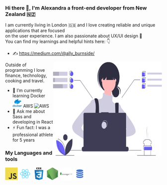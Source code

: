 ### Hi there 👋,  I'm Alexandra a front-end developer from New Zealand 🇳🇿
 
I am currently living in London 🇬🇧 and I love creating reliable and unique applications that are focused <br>on the user experience. I am also passionate about UX/UI design 🎨 <br> You can find my learnings and helpful hints here: 👇
 -  ✍️ https://medium.com/@ally_burnside/
 
 <img align="right" alt="illustration of web developer with laptop" src="./assets/undraw_dev_focus_b9xo.svg" width="350" height="300" />
 
 
 Outside of programming I love finance, technology, cooking and travel.
 
 
 - 🌱 I’m currently learning Docker <img alt="Docker" src="https://raw.githubusercontent.com/github/explore/80688e429a7d4ef2fca1e82350fe8e3517d3494d/topics/docker/docker.png" style="max-width:100%;" height="30"> AWS  <img alt="AWS" src="http://d3gih7jbfe3jlq.cloudfront.net/AWS-Podcast-Title-Art.jpg" style="max-width:100%;" height="30" > 
 - 💬 Ask me about Sass and developing in React
 - ⚡ Fun fact: I was a professional athlete for 5 years
 
 ### My Languages and tools

<code><img height="40" alt="Javascript" src="https://raw.githubusercontent.com/github/explore/80688e429a7d4ef2fca1e82350fe8e3517d3494d/topics/javascript/javascript.png"></code>
<code><img height="40" alt="React" src="https://raw.githubusercontent.com/github/explore/80688e429a7d4ef2fca1e82350fe8e3517d3494d/topics/react/react.png"></code>
<code><img height="40" alt="CSS" src="https://raw.githubusercontent.com/github/explore/80688e429a7d4ef2fca1e82350fe8e3517d3494d/topics/css/css.png"></code>
<code><img height="40" alt="nodeJs" src="https://raw.githubusercontent.com/github/explore/80688e429a7d4ef2fca1e82350fe8e3517d3494d/topics/nodejs/nodejs.png"></code>
<code><img height="40" alt="MongoDB" src="https://raw.githubusercontent.com/github/explore/80688e429a7d4ef2fca1e82350fe8e3517d3494d/topics/mongodb/mongodb.png"></code>
<code><img height="40" alt="SQL" src="https://raw.githubusercontent.com/github/explore/80688e429a7d4ef2fca1e82350fe8e3517d3494d/topics/sql/sql.png"></code>





